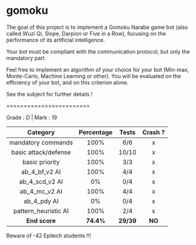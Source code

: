 # gomoku

The goal of this project is to implement a Gomoku Narabe game bot (also called Wuzi Qi, Slope, Darpion or Five in a Row), focusing on the performance of its artificial intelligence.

Your bot must be compliant with the communication protocol, but only the mandatory part.

Feel free to implement an algorithm of your choice for your bot (Min-max, Monte-Carlo, Machine Learning or other). You will be evaluated on the efficiency of your bot, and on this criterion alone.

See the subject for further details !

========================

Grade : D | Mark : 19

|              Category             | Percentage |   Tests   | Crash ? |
|:---------------------------------:|:----------:|:---------:|:-------:|
| mandatory commands                | 100%       | 6/6       | x       |
| basic attack/defense              | 100%       | 10/10     | x       |
| basic priority                    | 100%       | 3/3       | x       |
| ab_4_bf_v2 AI                     | 100%       | 4/4       | x       |
| ab_4_scd_v2 AI                    | 0%         | 0/4       | x       |
| ab_4_mc_v2 AI                     | 100%       | 4/4       | x       |
| ab_4_pdy AI                       | 0%         | 0/4       | x       |
| pattern_heuristic AI              | 100%       | 2/4       | x       |
| **End score**                     | **74.4%**  | **29/39** | **NO**  |

Beware of -42 Epitech students !!!
